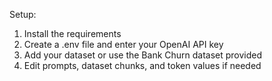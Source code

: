 Setup:
1) Install the requirements
2) Create a .env file and enter your OpenAI API key
3) Add your dataset or use the Bank Churn dataset provided
4) Edit prompts, dataset chunks, and token values if needed
